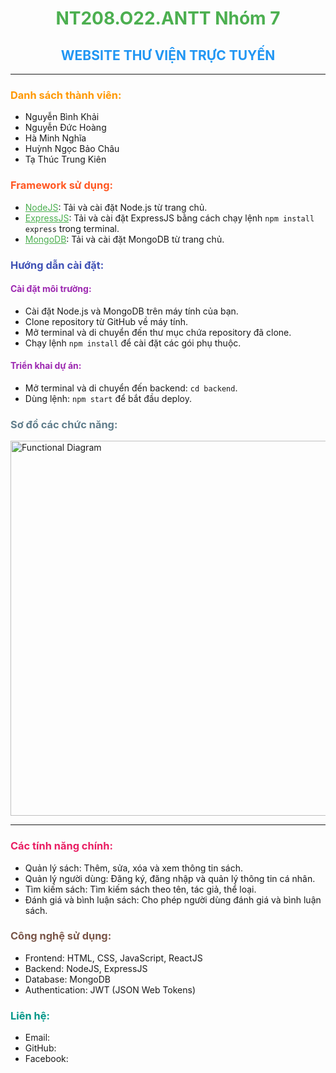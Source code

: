 <h1 align="center" style="color: #4CAF50;">NT208.O22.ANTT Nhóm 7</h1>


<h2 align="center" style="color: #2196F3;">WEBSITE THƯ VIỆN TRỰC TUYẾN</h2>


---

<h3 style="color: #FF9800;">Danh sách thành viên:</h3>
<ul>
  <li>Nguyễn Bình Khải</li>
  <li>Nguyễn Đức Hoàng</li>
  <li>Hà Minh Nghĩa</li>
  <li>Huỳnh Ngọc Bảo Châu</li>
  <li>Tạ Thúc Trung Kiên</li> 
</ul>

<h3 style="color: #FF5722;">Framework sử dụng:</h3>
<ul> 
  <li><a href="https://nodejs.org/en/download/" style="color: #4CAF50;">NodeJS</a>: Tải và cài đặt Node.js từ trang chủ.</li>
  <li><a href="https://expressjs.com/" style="color: #4CAF50;">ExpressJS</a>: Tải và cài đặt ExpressJS bằng cách chạy lệnh <code>npm install express</code> trong terminal.</li>
  <li><a href="https://www.mongodb.com/try/download/community" style="color: #4CAF50;">MongoDB</a>: Tải và cài đặt MongoDB từ trang chủ.</li>
</ul>

<h3 style="color: #3F51B5;">Hướng dẫn cài đặt:</h3>
<h4 style="color: #9C27B0;">Cài đặt môi trường:</h4>
<ul>
  <li>Cài đặt Node.js và MongoDB trên máy tính của bạn.</li>
  <li>Clone repository từ GitHub về máy tính.</li>
  <li>Mở terminal và di chuyển đến thư mục chứa repository đã clone.</li>
  <li>Chạy lệnh <code>npm install</code> để cài đặt các gói phụ thuộc.</li>
</ul>
<h4 style="color: #9C27B0;">Triển khai dự án:</h4>
<ul>
  <li>Mở terminal và di chuyển đến backend: <code>cd backend</code>.</li>
  <li>Dùng lệnh: <code>npm start</code> để bắt đầu deploy.</li>
</ul>

<h3 style="color: #607D8B;">Sơ đồ các chức năng:</h3>
<p align="left">
  <img src="https://github.com/MNghiazz/Doan/assets/109862700/a9d31d68-1a9d-4323-bcda-86230b856060" alt="Functional Diagram" width="600">
</p>

---

<h3 style="color: #E91E63;">Các tính năng chính:</h3>
<ul>
  <li>Quản lý sách: Thêm, sửa, xóa và xem thông tin sách.</li>
  <li>Quản lý người dùng: Đăng ký, đăng nhập và quản lý thông tin cá nhân.</li>
  <li>Tìm kiếm sách: Tìm kiếm sách theo tên, tác giả, thể loại.</li>
  <li>Đánh giá và bình luận sách: Cho phép người dùng đánh giá và bình luận sách.</li>
</ul>

<h3 style="color: #795548;">Công nghệ sử dụng:</h3>
<ul>
  <li>Frontend: HTML, CSS, JavaScript, ReactJS</li>
  <li>Backend: NodeJS, ExpressJS</li>
  <li>Database: MongoDB</li>
  <li>Authentication: JWT (JSON Web Tokens)</li>
</ul>

<h3 style="color: #009688;">Liên hệ:</h3>
<ul>
  <li>Email: </li>
  <li>GitHub: <a href="" style="color: #4CAF50;"></a></li>
  <li>Facebook: <a href="" style="color: #4CAF50;"></a></li>
</ul>
